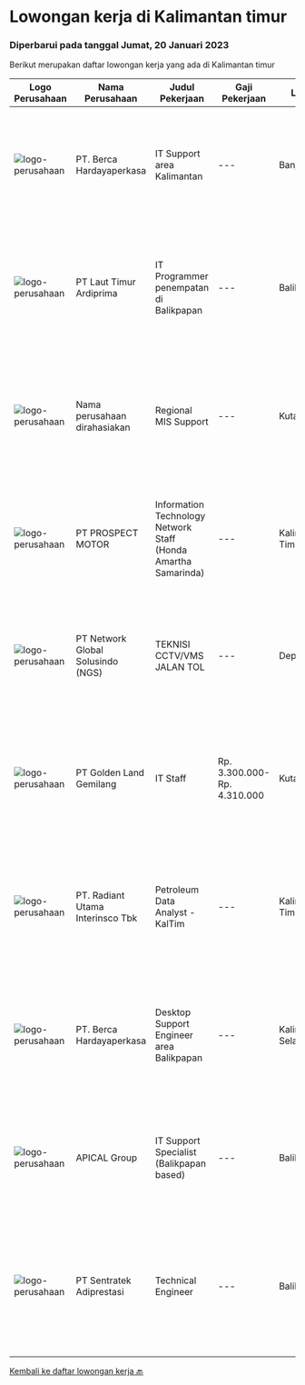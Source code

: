 
  # Lowongan kerja di Kalimantan timur

  ### Diperbarui pada tanggal Jumat, 20 Januari 2023

  Berikut merupakan daftar lowongan kerja yang ada di Kalimantan timur

  |Logo Perusahaan | Nama Perusahaan | Judul Pekerjaan | Gaji Pekerjaan | Lokasi | Deskripsi | Tanggal diunggah | Pranala |
  | -------------- | --------------- | --------------- | --------- | --------- | -------------- | ------- | ----------- |
  |![logo-perusahaan](https://image-service-cdn.seek.com.au/6a76252207cfed561e664c874d4631f4aefd8409/ee4dce1061f3f616224767ad58cb2fc751b8d2dc)|PT. Berca Hardayaperkasa|IT Support area Kalimantan|---|Banjarmasin|Tugas &amp; Tanggung Jawab: Melakukan support helpdesk kepada seluruh karyawan (join domain, data migration, etc.) Melakukan analisa...|Selasa, 17 Januari 2023|https://www.jobstreet.co.id/id/job/it-support-area-kalimantan-4185995?token=0~e1eca22a-8dde-4a94-bd48-b742a4830269&sectionRank=1&jobId=jobstreet-id-job-4185995|
|![logo-perusahaan](https://image-service-cdn.seek.com.au/aeefe27f687062d9490b6287404b24774c54e110/ee4dce1061f3f616224767ad58cb2fc751b8d2dc)|PT Laut Timur Ardiprima|IT Programmer penempatan di Balikpapan|---|Balikpapan|Tanggung Jawab Pekerjaan: Memahami dan pengalaman dibidang ERP dan HANA Database Paham terkait PHP Framework seperti Laravel, Code Igniter Menguasai...|Selasa, 17 Januari 2023|https://www.jobstreet.co.id/id/job/it-programmer-penempatan-di-balikpapan-4185720?token=0~e1eca22a-8dde-4a94-bd48-b742a4830269&sectionRank=2&jobId=jobstreet-id-job-4185720|
|![logo-perusahaan](https://i.ibb.co/sqvTCh9/112815900-stock-vector-no-image-available-icon-flat-vector.webp)|Nama perusahaan dirahasiakan|Regional MIS Support|---|Kutai Barat|Job Description:  Provides customer support services to internal and external customers. Applies working knowledge of day to day operating environment...|Selasa, 10 Januari 2023|https://www.jobstreet.co.id/id/job/regional-mis-support-4177007?token=0~e1eca22a-8dde-4a94-bd48-b742a4830269&sectionRank=3&jobId=jobstreet-id-job-4177007|
|![logo-perusahaan](https://image-service-cdn.seek.com.au/904fdf047637a32722a09f0099cc0e906ab35f75/ee4dce1061f3f616224767ad58cb2fc751b8d2dc)|PT PROSPECT MOTOR|Information Technology Network Staff (Honda Amartha Samarinda)|---|Kalimantan Timur|Memperbaiki jaringan komputer yang bermasalah Memperbaiki sistem yang bermasalah ketika user menggunakannya. Melakukan update setiap kali versi...|Rabu, 11 Januari 2023|https://www.jobstreet.co.id/id/job/information-technology-network-staff-honda-amartha-samarinda-4178844?token=0~e1eca22a-8dde-4a94-bd48-b742a4830269&sectionRank=4&jobId=jobstreet-id-job-4178844|
|![logo-perusahaan](https://image-service-cdn.seek.com.au/f39a12495b5be950a6be751ddb5de52f8899e6ef/ee4dce1061f3f616224767ad58cb2fc751b8d2dc)|PT Network Global Solusindo (NGS)|TEKNISI CCTV/VMS JALAN TOL|---|Depok|Kualifikasi : Maksimal usia 27 tahun Pendidikan minimal SMK jurusan Teknik Komputer dan Jaringan (TKJ) Berpengalaman minimal 1 tahun di bidang...|Selasa, 10 Januari 2023|https://www.jobstreet.co.id/id/job/teknisi-cctv-vms-jalan-tol-4176106?token=0~e1eca22a-8dde-4a94-bd48-b742a4830269&sectionRank=5&jobId=jobstreet-id-job-4176106|
|![logo-perusahaan](https://image-service-cdn.seek.com.au/cff6b0a0524f96974c7fd6cc5120d9e520eece3b/ee4dce1061f3f616224767ad58cb2fc751b8d2dc)|PT Golden Land Gemilang|IT Staff|Rp. 3.300.000-Rp. 4.310.000|Kutai Timur|KUALIFIKASI Usia Maks 35 Tahun. Menguasai sytem Windows, Mac, Linux dan Ms Office. Mempunyai inisiatif, kreatifitas dan efektifitas dalam pekerjaan....|Sabtu, 07 Januari 2023|https://www.jobstreet.co.id/id/job/it-staff-4161132?token=0~e1eca22a-8dde-4a94-bd48-b742a4830269&sectionRank=6&jobId=jobstreet-id-job-4161132|
|![logo-perusahaan](https://image-service-cdn.seek.com.au/ba14db9856771197143ee8926bc559d89127e04e/ee4dce1061f3f616224767ad58cb2fc751b8d2dc)|PT. Radiant Utama Interinsco Tbk|Petroleum Data Analyst - KalTim|---|Kalimantan Timur|Petroleum Data Analyst - KalTim• S1 IT / Teknik yang setara• Pengalaman 1-3 tahun sebagai Data Analyst / Data Scientist• Pengalaman dengan Oracle dan...|Selasa, 10 Januari 2023|https://www.jobstreet.co.id/id/job/petroleum-data-analyst-kaltim-4176544?token=0~e1eca22a-8dde-4a94-bd48-b742a4830269&sectionRank=7&jobId=jobstreet-id-job-4176544|
|![logo-perusahaan](https://image-service-cdn.seek.com.au/6a76252207cfed561e664c874d4631f4aefd8409/ee4dce1061f3f616224767ad58cb2fc751b8d2dc)|PT. Berca Hardayaperkasa|Desktop Support Engineer area Balikpapan|---|Kalimantan Selatan|Responsibilities : Analyzing, diagnosing, and installation to several areas including desktop hardware, operating systems, application software and...|Rabu, 04 Januari 2023|https://www.jobstreet.co.id/id/job/desktop-support-engineer-area-balikpapan-4167522?token=0~e1eca22a-8dde-4a94-bd48-b742a4830269&sectionRank=8&jobId=jobstreet-id-job-4167522|
|![logo-perusahaan](https://image-service-cdn.seek.com.au/e69f75b57e24a78176feff907c1a3633341537fd/ee4dce1061f3f616224767ad58cb2fc751b8d2dc)|APICAL Group|IT Support Specialist (Balikpapan based)|---|Balikpapan|You are on a journey to join an exciting Company and be part of our success story to improve lives by developing resources sustainably. Here we offer...|Kamis, 22 Desember 2022|https://www.jobstreet.co.id/id/job/it-support-specialist-balikpapan-based-4153044?token=0~e1eca22a-8dde-4a94-bd48-b742a4830269&sectionRank=9&jobId=jobstreet-id-job-4153044|
|![logo-perusahaan](https://image-service-cdn.seek.com.au/5628af5989f65278d42f88a847eb252996d8ec51/ee4dce1061f3f616224767ad58cb2fc751b8d2dc)|PT Sentratek Adiprestasi|Technical Engineer|---|Balikpapan|- Bertugas melakukan pemasangan, melakukan konfigurasi serta mendukung beberapa peralatan jaringan termasuk akselerator WAN, server proxy, router,...|Jumat, 20 Januari 2023|https://www.jobstreet.co.id/id/job/technical-engineer-1034454488?token=0~e1eca22a-8dde-4a94-bd48-b742a4830269&sectionRank=10&jobId=jobstreet-id-job-1034454488|


  [Kembali ke daftar lowongan kerja 🔙](../README.md#daftar-lowongan-kerja)
  
